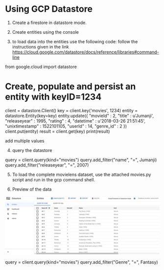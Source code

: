 
# Using GCP Datastore

1. Create a firestore in datastore mode.

2. Create entities using the console

3. to load data into the entities use the following code:
follow the instructions given in the link https://cloud.google.com/datastore/docs/reference/libraries#command-line

from google.cloud import datastore
# Create, populate and persist an entity with keyID=1234
client = datastore.Client()
key = client.key('movies', 1234)
entity = datastore.Entity(key=key)
entity.update({
		"movieId" : 2,
		"title" : u'Jumanji',
		"releaseyear" : 1995,
		"rating" : 4,
		"datetime" : u'2018-03-26 21:51:45',
		"unixtimestamp" : 1522101105,
		"userId" : 14,
		"genre_id" : 2
})
client.put(entity)
result = client.get(key)
print(result)


add multiple values

4. query the datastore

query = client.query(kind="movies")
query.add_filter("name", "=", Jumanji)
query.add_filter("releaseyear", "=", 2007)



5. To load the complete movielens dataset, use the attached movies.py script and run in the gcp command shell.

6. Preview of the data

![Datastore screenshot](https://github.com/Sadiya-Dalvi/SDProfile/blob/main/datastore.jpg)


query = client.query(kind="movies")
query.add_filter("Genre", "=", Fantasy)


